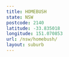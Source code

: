 ```yaml
---
title: HOMEBUSH
state: NSW
postcode: 2140
latitude: -33.835018
longitude: 151.070853
url: /nsw/homebush/
layout: suburb
---
```

